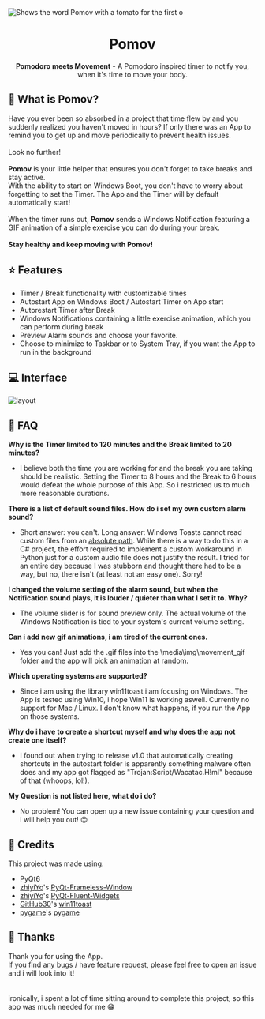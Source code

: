 <picture>
  <source media="(prefers-color-scheme: dark)" srcset="https://github.com/kfliemann/pomov/assets/39403385/bd9f84d4-cbca-4f4a-9ad3-f4d08ecc3aec">
  <source media="(prefers-color-scheme: light)" srcset="https://github.com/kfliemann/pomov/assets/39403385/1cbd415d-da02-429a-af9a-0fc274261ba0">
  <img alt="Shows the word Pomov with a tomato for the first o" src="https://github.com/kfliemann/pomov/assets/39403385/1cbd415d-da02-429a-af9a-0fc274261ba0">
</picture>
<div align="center">

# Pomov
<b>Pomodoro meets Movement</b> - A Pomodoro inspired timer to notify you, when it's time to move your body.
</div>
        
## 🍅 What is Pomov? 
Have you ever been so absorbed in a project that time flew by and you suddenly realized you haven't moved in hours? If only there was an App to remind you to get up and move periodically to prevent health issues.<br><br>
Look no further!<br><br>
**Pomov** is your little helper that ensures you don't forget to take breaks and stay active.<br>
With the ability to start on Windows Boot, you don't have to worry about forgetting to set the Timer. The App and the Timer will by default automatically start!<br><br>
When the timer runs out, <b>Pomov</b> sends a Windows Notification featuring a GIF animation of a simple exercise you can do during your break.<br><br>
**Stay healthy and keep moving with Pomov!**

## ⭐ Features
* Timer / Break functionality with customizable times
* Autostart App on Windows Boot / Autostart Timer on App start
* Autorestart Timer after Break
* Windows Notifications containing a little exercise animation, which you can perform during break
* Preview Alarm sounds and choose your favorite.
* Choose to minimize to Taskbar or to System Tray, if you want the App to run in the background

## 💻 Interface  
![layout](https://github.com/user-attachments/assets/8ba325e3-3f06-40b0-9cc2-f2d150ace9a0)


## 💬 FAQ
**Why is the Timer limited to 120 minutes and the Break limited to 20 minutes?**
- I believe both the time you are working for and the break you are taking should be realistic. Setting the Timer to 8 hours and the Break to 6 hours would defeat the whole purpose of this App. So i restricted us to much more reasonable durations.

**There is a list of default sound files. How do i set my own custom alarm sound?**
- Short answer: you can't. Long answer: Windows Toasts cannot read custom files from an [absolute path](https://github.com/MicrosoftDocs/windows-dev-docs/issues/1593#issuecomment-483412701). While there is a way to do this in a C# project, the effort required to implement a custom workaround in Python just for a custom audio file does not justify the result. I tried for an entire day because I was stubborn and thought there had to be a way, but no, there isn't (at least not an easy one). Sorry!

**I changed the volume setting of the alarm sound, but when the Notification sound plays, it is louder / quieter than what I set it to. Why?**
- The volume slider is for sound preview only. The actual volume of the Windows Notification is tied to your system's current volume setting.

**Can i add new gif animations, i am tired of the current ones.**
- Yes you can! Just add the .gif files into the \media\img\movement_gif folder and the app will pick an animation at random.

**Which operating systems are supported?**
- Since i am using the library win11toast i am focusing on Windows. The App is tested using Win10, i hope Win11 is working aswell. Currently no support for Mac / Linux. I don't know what happens, if you run the App on those systems.

**Why do i have to create a shortcut myself and why does the app not create one itself?**
- I found out when trying to release v1.0 that automatically creating shortcuts in the autostart folder is apparently something malware often does and my app got flagged as "Trojan:Script/Wacatac.H!ml" because of that (whoops, lol!). 

**My Question is not listed here, what do i do?**
- No problem! You can open up a new issue containing your question and i will help you out! 😊

## 🙏 Credits
This project was made using:<br>
- PyQt6
- [zhiyiYo](https://github.com/zhiyiYo)'s [PyQt-Frameless-Window](https://github.com/zhiyiYo/PyQt-Frameless-Window)
- [zhiyiYo](https://github.com/zhiyiYo)'s [PyQt-Fluent-Widgets](https://github.com/zhiyiYo/PyQt-Fluent-Widgets)
- [GitHub30](https://github.com/GitHub30)'s [win11toast](https://github.com/GitHub30/win11toast)
- [pygame](https://github.com/pygame)'s [pygame](https://github.com/pygame/pygame)

## 💖 Thanks
Thank you for using the App.<br>
If you find any bugs / have feature request, please feel free to open an issue and i will look into it!
<br><br><br>
ironically, i spent a lot of time sitting around to complete this project, so this app was much needed for me 😁

